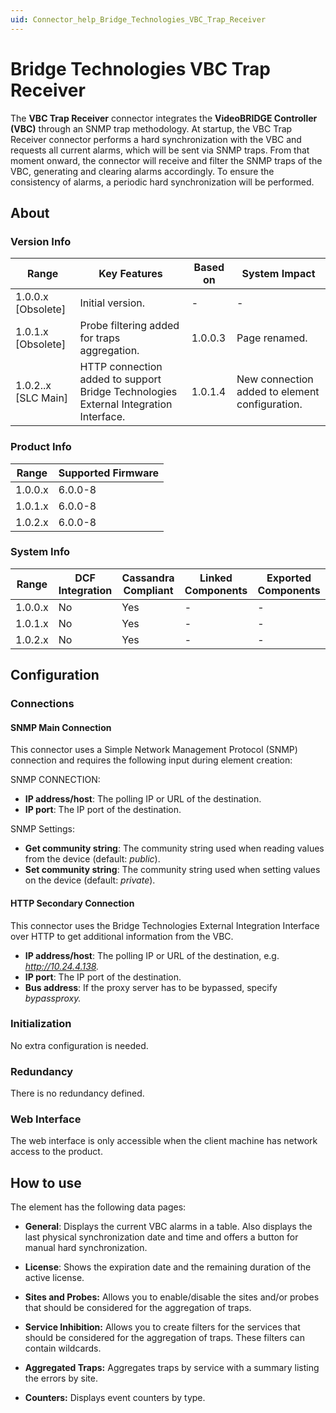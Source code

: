 ```yaml
---
uid: Connector_help_Bridge_Technologies_VBC_Trap_Receiver
---
```


# Bridge Technologies VBC Trap Receiver

The **VBC Trap Receiver** connector integrates the **VideoBRIDGE Controller (VBC)** through an SNMP trap methodology. At startup, the VBC Trap Receiver connector performs a hard synchronization with the VBC and requests all current alarms, which will be sent via SNMP traps. From that moment onward, the connector will receive and filter the SNMP traps of the VBC, generating and clearing alarms accordingly. To ensure the consistency of alarms, a periodic hard synchronization will be performed.

## About

### Version Info

| **Range**             | **Key Features**                                                                     | **Based on** | **System Impact**                              |
|-----------------------|--------------------------------------------------------------------------------------|--------------|------------------------------------------------|
| 1.0.0.x \[Obsolete\]  | Initial version.                                                                     | \-           | \-                                             |
| 1.0.1.x \[Obsolete\]  | Probe filtering added for traps aggregation.                                         | 1.0.0.3      | Page renamed.                                  |
| 1.0.2..x \[SLC Main\] | HTTP connection added to support Bridge Technologies External Integration Interface. | 1.0.1.4      | New connection added to element configuration. |

### Product Info

| **Range** | **Supported Firmware** |
|-----------|------------------------|
| 1.0.0.x   | 6.0.0-8                |
| 1.0.1.x   | 6.0.0-8                |
| 1.0.2.x   | 6.0.0-8                |

### System Info

| **Range** | **DCF Integration** | **Cassandra Compliant** | **Linked Components** | **Exported Components** |
|-----------|---------------------|-------------------------|-----------------------|-------------------------|
| 1.0.0.x   | No                  | Yes                     | \-                    | \-                      |
| 1.0.1.x   | No                  | Yes                     | \-                    | \-                      |
| 1.0.2.x   | No                  | Yes                     | \-                    | \-                      |

## Configuration

### Connections

#### SNMP Main Connection

This connector uses a Simple Network Management Protocol (SNMP) connection and requires the following input during element creation:

SNMP CONNECTION:

- **IP address/host**: The polling IP or URL of the destination.
- **IP port**: The IP port of the destination.

SNMP Settings:

- **Get community string**: The community string used when reading values from the device (default: *public*).
- **Set community string**: The community string used when setting values on the device (default: *private*).

#### HTTP Secondary Connection

This connector uses the Bridge Technologies External Integration Interface over HTTP to get additional information from the VBC.

- **IP address/host**: The polling IP or URL of the destination, e.g. *http://10.24.4.138.*
- **IP port**: The IP port of the destination.
- **Bus address**: If the proxy server has to be bypassed, specify *bypassproxy.*

### Initialization

No extra configuration is needed.

### Redundancy

There is no redundancy defined.

### Web Interface

The web interface is only accessible when the client machine has network access to the product.

## How to use

The element has the following data pages:

- **General**: Displays the current VBC alarms in a table. Also displays the last physical synchronization date and time and offers a button for manual hard synchronization.

- **License**: Shows the expiration date and the remaining duration of the active license.

- **Sites and Probes:** Allows you to enable/disable the sites and/or probes that should be considered for the aggregation of traps.

- **Service Inhibition:** Allows you to create filters for the services that should be considered for the aggregation of traps. These filters can contain wildcards.

- **Aggregated Traps:** Aggregates traps by service with a summary listing the errors by site.

- **Counters:** Displays event counters by type.
